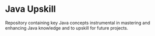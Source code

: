# Java Upskill
Repository containing key Java concepts instrumental in mastering and enhancing Java knowledge and to upskill for future projects.
